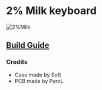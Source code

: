 # 2% Milk keyboard
![2%Milk](https://i.imgur.com/Ud96uXn.png)
## [Build Guide](https://rionlion100.github.io/2milkbuild)
### Credits
- Case made by Soft
- PCB made by PyroL
